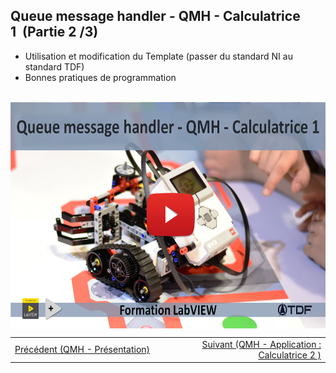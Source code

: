 <h2 dir="auto" id="h_19145186881655196198344"><strong>Queue message handler&nbsp;</strong><strong>- QMH&nbsp;</strong><strong>- Calculatrice 1&nbsp;</strong><strong>&nbsp;</strong><strong>(Partie 2 /3)</strong></h2>
<ul dir="auto">
<li>Utilisation et modification du Template (passer du standard NI au standard TDF)</li>
<li>Bonnes pratiques de programmation</li>
</ul>
<p dir="auto"></p>
<p>&nbsp;<a href="https://www.youtube.com/watch?v=vR5EW_kmgg0&list=PLtioRYPUn23rmTQmI3XhCEMH0Tcn9y50z&index=11&ab_channel=TechnologiesdeFrance%28TDF%29"><img src="QMH calculatrice I.png" width="640" height="362" alt="" style="display: block; margin-left: auto; margin-right: auto;" /></a></p>
<p></p>
<p></p>
<table border="0" style="width: 100%; border-collapse: collapse; border-style: none;">
<tbody>
<tr>
<td style="width: 50%;"><a href="/C-1 Machine d'&eacute;tat, pr&eacute;sentation/"></a><a href="/C-3 Machine d'&eacute;tat, le template NI/"></a><a href="/D-1 Queue message handler - QMH/">Pr&eacute;c&eacute;dent (QMH - Pr&eacute;sentation)</a><a href="/C-3 Machine d'&eacute;tat, le template NI/"></a><br /><a href="/C-1 Machine d'&eacute;tat, pr&eacute;sentation/"></a></td>
<td style="width: 50%; text-align: right;"><a href="/C-3 Machine d'&eacute;tat, le template NI/"></a><a href="/D-2%20Queue message handler - QMH - Calculatrice 1/"></a><a href="/D-3%20Queue message handler - QMH - Calculatrice 2/">Suivant (QMH - Application : Calculatrice 2 )</a><a href="/C-3 Machine d'&eacute;tat, le template NI/"></a></td>
</tr>
</tbody>
</table>
<p dir="auto" id="user-content-h_4774480761351655104528452" style="text-align: left;"></p>
